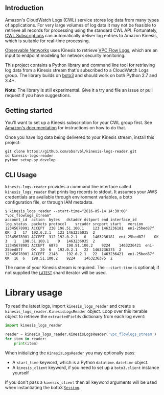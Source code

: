 ## Introduction

Amazon's CloudWatch Logs (CWL) service stores log data from many types of applications. For very large volumes of log data it may not be feasible to retrieve all records for processing using the standard CWL API. Fortunately, [CWL Subscriptions](https://aws.amazon.com/about-aws/whats-new/2015/06/amazon-cloudwatch-logs-subscriptions/) can automatically deliver log entries to Amazon Kinesis, which is suitable for real-time processing.

[Observable Networks](https://observable.net/) uses Kinesis to retrieve [VPC Flow Logs](http://docs.aws.amazon.com/AmazonVPC/latest/UserGuide/flow-logs.html), which are an input to endpoint modeling for network security monitoring.

This project contains a Python library and command line tool for retrieving log data from a Kinesis stream that's subscribed to a CloudWatch Logs group. The library builds on [boto3](https://github.com/boto/boto3) and should work on both Python 2.7 and 3.4+.

__Note__: The library is still experimental. Give it a try and file an issue or pull request if you have suggestions.

## Getting started

You'll want to set up a Kinesis subscription for your CWL group first. See [Amazon's documentation](http://docs.aws.amazon.com/AmazonCloudWatch/latest/DeveloperGuide/Subscriptions.html) for instructions on how to do that.

Once you have log data being delivered to your Kinesis stream, install this project:
```
git clone https://github.com/obsrvbl/kinesis-logs-reader.git
cd kinesis-logs-reader
python setup.py develop
```

## CLI Usage

`kinesis-logs-reader` provides a command line interface called `kinesis_logs_reader` that prints log records to stdout. It assumes your AWS credentials are available through environment variables, a boto configuration file, or through IAM metadata.

```
$ kinesis_logs_reader --start-time="2016-05-14 14:30:00" "vpc_flowlogs_stream"
account_id	action	bytes	dstaddr	dstport	end	interface_id	log_status	packets	protocol	srcaddr	srcport	start	version
12345678901	ACCEPT	228	198.51.100.1	123	1463236181	eni-25bed87f	OK	3	17	192.0.2.1	123	1463236035	2
12345678901	ACCEPT	312	192.0.2.1	0	1463236181	eni-25bed87f	OK	3	1	198.51.100.1	0	1463236035	2
12345678901	ACCEPT	6873	198.51.100.2	9224	1463236421	eni-25bed87f	OK	20	6	192.0.2.1	22	1463236375	2
12345678901	ACCEPT	2143	192.0.2.1	22	1463236421	eni-25bed87f	OK	16	6	198.51.100.2	9224	1463236375	2
```

The name of your Kinesis stream is required. The `--start-time` is optional; if not supplied the [`LATEST`](http://docs.aws.amazon.com/kinesis/latest/APIReference/API_GetShardIterator.html) shard iterator will be used.

# Library usage

To read the latest logs, import `kinesis_logs_reader` and create a `kinesis_logs_reader.KinesisLogsReader` object. Loop over this iterable object to retrieve the `extractedFields` dictionary from each log event:

```python
import kinesis_logs_reader

reader = kinesis_logs_reader.KinesisLogsReader('vpc_flowlogs_stream')
for item in reader:
    print(item)
```

When initializing the `KinesisLogsReader` you may optionally pass:
* A `start_time` keyword, which is a Python `datatime.datetime` object.
* A `kinesis_client` keyword, if you need to set up a `boto3.client` instance yourself

If you don't pass a `kinesis_client` then all keyword arguments will be used when instantiating the boto3 [`Session`](http://boto3.readthedocs.io/en/latest/reference/core/session.html#boto3.session.Session).
